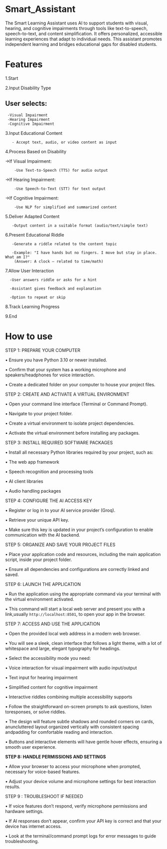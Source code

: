 # Smart_Assistant
The Smart Learning Assistant uses AI to support students with visual, hearing, and cognitive impairments through tools like text-to-speech, speech-to-text, and content simplification.
It offers personalized, accessible learning experiences that adapt to individual needs.
This assistant promotes independent learning and bridges educational gaps for disabled students.

# Features
1.Start

2.Input Disability Type
## User selects:
     -Visual Impairment
     -Hearing Impairment
     -Cognitive Impairment

3.Input Educational Content
       
       - Accept text, audio, or video content as input

4.Process Based on Disability

->If Visual Impairment:
       
        -Use Text-to-Speech (TTS) for audio output

->If Hearing Impairment:
        
        -Use Speech-to-Text (STT) for text output

->If Cognitive Impairment:
        
        -Use NLP for simplified and summarized content

5.Deliver Adapted Content
      
       -Output content in a suitable format (audio/text/simple text)


6.Present Educational Riddle
       
       -Generate a riddle related to the content topic
       
       -Example: "I have hands but no fingers. I move but stay in place. What am I?"
        (Answer: A clock – related to time/math)

7.Allow User Interaction

      -User answers riddle or asks for a hint
     
      -Assistant gives feedback and explanation
      
      -Option to repeat or skip

8.Track Learning Progress

9.End

# How to use
STEP 1: PREPARE YOUR COMPUTER

• Ensure you have Python 3.10 or newer installed.

• Confirm that your system has a working microphone and speakers/headphones for voice interaction.

• Create a dedicated folder on your computer to house your project files.

STEP 2: CREATE AND ACTIVATE A VIRTUAL ENVIRONMENT

• Open your command line interface (Terminal or Command Prompt).

• Navigate to your project folder.

• Create a virtual environment to isolate project dependencies.

• Activate the virtual environment before installing any packages.

STEP 3: INSTALL REQUIRED SOFTWARE PACKAGES

• Install all necessary Python libraries required by your project, such as:

• The web app framework

• Speech recognition and processing tools

• AI client libraries

• Audio handling packages

STEP 4: CONFIGURE THE AI ACCESS KEY

• Register or log in to your AI service provider (Groq).

• Retrieve your unique API key.

• Make sure this key is updated in your project’s configuration to enable
communication with the AI backend.

STEP 5: ORGANIZE AND SAVE YOUR PROJECT FILES

• Place your application code and resources, including the main application script, inside your project folder.

• Ensure all dependencies and configurations are correctly linked and saved.

STEP 6: LAUNCH THE APPLICATION

• Run the application using the appropriate command via your terminal with the virtual environment activated.

• This command will start a local web server and present you with a link,usually `http://localhost:8501`, to open your app in the browser.

STEP 7: ACCESS AND USE THE APPLICATION

• Open the provided local web address in a modern web browser.

• You will see a sleek, clean interface that follows a light theme, with a lot of whitespace and large, elegant typography for headings.

• Select the accessibility mode you need:

• Voice interaction for visual impairment with audio input/output

• Text input for hearing impairment

• Simplified content for cognitive impairment

• Interactive riddles combining multiple accessibility supports

• Follow the straightforward on-screen prompts to ask questions, listen toresponses, or solve riddles.

• The design will feature subtle shadows and rounded corners on cards, anuncluttered layout organized vertically with consistent spacing andpadding for comfortable reading and interaction.

• Buttons and interactive elements will have gentle hover effects, ensuring a smooth user experience.

**STEP 8: HANDLE PERMISSIONS AND SETTINGS**

• Allow your browser to access your microphone when prompted, necessary for voice-based features.

• Adjust your device volume and microphone settings for best interaction results.

STEP 9 : TROUBLESHOOT IF NEEDED

• If voice features don’t respond, verify microphone permissions and hardware settings.

• If AI responses don’t appear, confirm your API key is correct and that your device has internet access.

• Look at the terminal/command prompt logs for error messages to guide troubleshooting.
